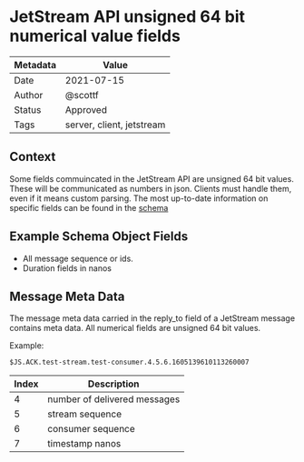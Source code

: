 # JetStream API unsigned 64 bit numerical value fields

|Metadata|Value|
|--------|-----|
|Date    |2021-07-15|
|Author  |@scottf|
|Status  |Approved|
|Tags    |server, client, jetstream|

## Context

Some fields commuincated in the JetStream API are unsigned 64 bit values. These will be communicated as numbers in json. Clients must handle them, even if it means custom parsing. The most up-to-date information on specific fields can be found in the [schema](https://github.com/nats-io/jsm.go/tree/main/schemas/jetstream/api/v1)

## Example Schema Object Fields

* All message sequence or ids.
* Duration fields in nanos

## Message Meta Data

The message meta data carried in the reply_to field of a JetStream message contains meta data. 
All numerical fields are unsigned 64 bit values.

Example:

```
$JS.ACK.test-stream.test-consumer.4.5.6.1605139610113260007
```

|Index|Description|
|---|---|
|4|number of delivered messages|
|5|stream sequence|
|6|consumer sequence|
|7|timestamp nanos|
